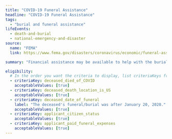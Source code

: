 ```yaml
---
title: "COVID-19 Funeral Assistance"
headline: "COVID-19 Funeral Assistance"
tags:
  - "burial and funeral assistance"
lifeEvents:
  - death-and-burial
  - national-emergency-and-disaster
source:
  name: "FEMA"
  link: https://www.fema.gov/disasters/coronavirus/economic/funeral-assistance

summary: "Financial assistance may be available to help with the burial and funeral costs for people who died of COVID-19."

eligibility:
  # In the order you want the criteria to display, list criteriaKeys from the csv here, each followed by a comma-separated list of which values indicate eligibility for that criteria. Wrap individual values in quotes if they have inner commas.
  - criteriaKey: deceased_died_of_COVID
    acceptableValues: [true]
  - criteriaKey: deceased_death_location_is_US
    acceptableValues: [true]
  - criteriaKey: deceased_date_of_funeral
    label: "The deceased's funeral/burial was after January 20, 2020."
    acceptableValues: [true]
  - criteriaKey: applicant_citizen_status
    acceptableValues: [true]
  - criteriaKey: applicant_paid_funeral_expenses
    acceptableValues: [true]
---
```

